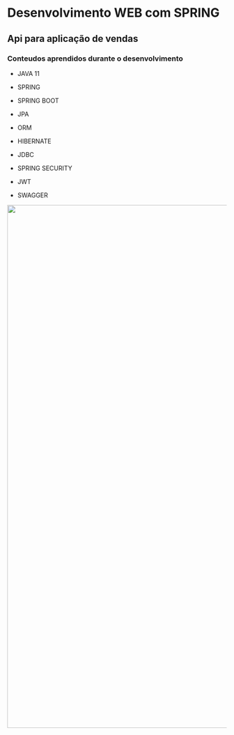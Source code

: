 # Desenvolvimento WEB com SPRING

## Api para aplicação de vendas

### Conteudos aprendidos durante o desenvolvimento

- JAVA 11
- SPRING
- SPRING BOOT

- JPA
- ORM
- HIBERNATE
- JDBC

- SPRING SECURITY
- JWT

- SWAGGER

<p align="center"><img src="/../../assets/project.png" width="1200"></p>

